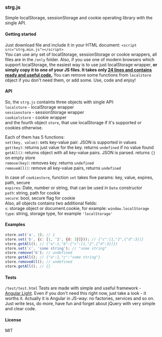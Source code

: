 ### strg.js
Simple localStorage, sessionStorage and cookie operating library with the single API.
#### Getting started
Just download file and include it in your HTML document: `<script src="strg.min.js"></script>`<br>
You can use any set of localStorage, sessionStorage or cookie wrappers, all files are in the `/only` folder.
Also, if you use one of modern browsers which support localStorage, the easiest way is to use just localStorage wrapper, **or simply copy it to one of your JS files. It takes only [24 lines and contains ready and useful code.](https://github.com/fend25/strg.js/blob/master/only/localstore.js)** You can remove some functions from `localstore` object if you don't need them, or add some. Use, code and enjoy!
#### API
So, the `strg.js` containts three objects with single API:<br>
`localstore` - localStorage wrapper<br>
`sessionstore` - sessionStorage wrapper<br>
`cookielstore` - cookie wrapper<br>
and the fourth object `store`, that use localStorage if it's supported or cookies otherwise.

Each of them has 5 functions:<br>
`set(key, value)`: sets key-value pair. JSON is supported in values<br>
`get(key)`: returns just value for the key. returns `undefined` if no value found<br>
`getAll()`: returns object with all key-value pairs. JSON is parsed. returns `{}` on empty store<br>
`remove(key)`: removes key. returns `undefined`<br>
`removeAll()`: remove all key-value pairs, returns `undefined`<br>

In case of `cookiestore`, function `set` takes five params: key, value, expires, path, secure<br>
`expires`: Date, number or string, that can be used in `Date` constructor<br>
`path`: string, path for cookie<br>
`secure`: bool, secure flag for cookie<br>
Also, all objects contains two additional fields:<br>
`s`: storage object or document.cookie, for example: `window.localStorage`<br>
`type`: string, storage type, for example `'localStorage'`
#### Examples
```javascript
store.set('a', 1); // 1
store.set('b', {c: [1, '2', {d: 3}]})); // {"c":[1,"2",{"d":3}]}
store.getAll(); // {"a":1,"b":{"c":[1,"2",{"d":3}]}}
store.set('c', 'some string'); // "some string"
store.remove('b'); // undefined
store.getAll(); // {"a":1,"c":"some string"}
store.removeAll(); // undefined
store.getAll(); // {}
```
#### Tests
`/test/test.html`
Tests are made with simple and useful framework - [Angular Light](http://angularlight.org/). Even if you don't need this right now, just take a look - it worths it. Actually it is Angular in JS-way: no factories, services and so on. Just write less, do more, have fun and forget about jQuery with very simple and clear code.
#### License
MIT
